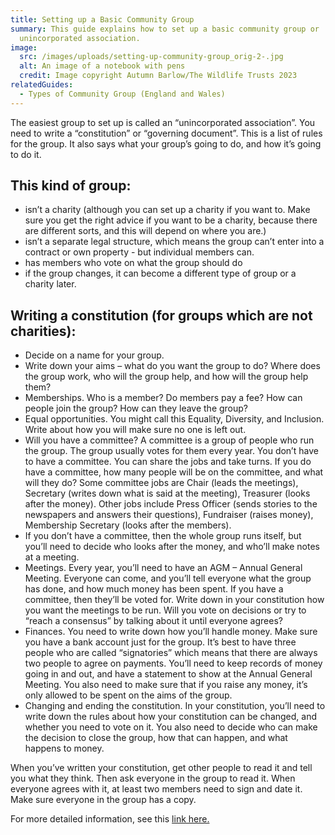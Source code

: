 ```yaml
---
title: Setting up a Basic Community Group
summary: This guide explains how to set up a basic community group or
  unincorporated association.
image:
  src: /images/uploads/setting-up-community-group_orig-2-.jpg
  alt: An image of a notebook with pens
  credit: Image copyright Autumn Barlow/The Wildlife Trusts 2023
relatedGuides:
  - Types of Community Group (England and Wales)
---
```

The easiest group to set up is called an “unincorporated association”. You need to write a “constitution” or “governing document”. This is a list of rules for the group. It also says what your group’s going to do, and how it’s going to do it.

## This kind of group:

* isn’t a charity (although you can set up a charity if you want to. Make sure you get the right advice if you want to be a charity, because there are different sorts, and this will depend on where you are.)
* isn’t a separate legal structure, which means the group can’t enter into a contract or own property - but individual members can. 
* has members who vote on what the group should do
* if the group changes, it can become a different type of group or a charity later.

## Writing a constitution (for groups which are not charities):

* Decide on a name for your group.
* Write down your aims – what do you want the group to do? Where does the group work, who will the group help, and how will the group help them?
* Memberships. Who is a member? Do members pay a fee? How can people join the group? How can they leave the group?
* Equal opportunities. You might call this Equality, Diversity, and Inclusion. Write about how you will make sure no one is left out.
* Will you have a committee? A committee is a group of people who run the group. The group usually votes for them every year. You don’t have to have a committee. You can share the jobs and take turns. If you do have a committee, how many people will be on the committee, and what will they do? Some committee jobs are Chair (leads the meetings), Secretary (writes down what is said at the meeting), Treasurer (looks after the money). Other jobs include Press Officer (sends stories to the newspapers and answers their questions), Fundraiser (raises money), Membership Secretary (looks after the members). 
* If you don’t have a committee, then the whole group runs itself, but you’ll need to decide who looks after the money, and who’ll make notes at a meeting.
* Meetings. Every year, you’ll need to have an AGM – Annual General Meeting. Everyone can come, and you’ll tell everyone what the group has done, and how much money has been spent. If you have a committee, then they’ll be voted for. Write down in your constitution how you want the meetings to be run. Will you vote on decisions or try to “reach a consensus” by talking about it until everyone agrees?
* Finances. You need to write down how you’ll handle money. Make sure you have a bank account just for the group. It’s best to have three people who are called “signatories” which means that there are always two people to agree on payments. You’ll need to keep records of money going in and out, and have a statement to show at the Annual General Meeting. You also need to make sure that if you raise any money, it’s only allowed to be spent on the aims of the group.
* Changing and ending the constitution. In your constitution, you’ll need to write down the rules about how your constitution can be changed, and whether you need to vote on it. You also need to decide who can make the decision to close the group, how that can happen, and what happens to money.

When you’ve written your constitution, get other people to read it and tell you what they think. Then ask everyone in the group to read it. When everyone agrees with it, at least two members need to sign and date it. Make sure everyone in the group has a copy.

For more detailed information, see this [link here.](https://www.resourcecentre.org.uk/information/constitutions/ "Resource Centre")
